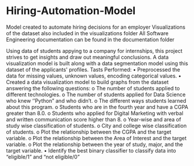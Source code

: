 # Hiring-Automation-Model
Model created to automate hiring decisions for an employer
Visualizations of the dataset also included in the visualizations folder
All Software Engineering documentation can be found in the documentation folder

Using data of students appying to a company for internships, this project strives to get insights and draw out meaningful conclusions. A data visualization model is built along with a data segmentation model using this dataset of the applicants' profiles. 
Tasts Performed:
• Preprocessed the data for missing values, unknown values, encoding categorical 
values. 
• Created a data visualization model to build graphs from the dataset answering the following 
questions: 
  o The number of students applied to different technologies. 
  o The number of students applied for Data Science who knew ‘’Python” and who didn’t.
  o The different ways students learned about this program. 
  o Students who are in the fourth year and have a CGPA greater than 8.0. 
  o Students who applied for Digital Marketing with verbal and written communication 
  score higher than 8. 
  o Year-wise and area of study wise classification of students. 
  o City and college wise classification of students. 
  o Plot the relationship between the CGPA and the target variable. 
  o Plot the relationship between the Area of Interest and the target variable. 
  o Plot the relationship between the year of study, major, and the target variable. 
• Identify the best binary classifier to classify data into “eligible/1” and “not eligible/0”
